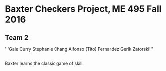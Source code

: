 # Baxter Checkers Project, ME 495 Fall 2016
## __Team 2__
'''Gale Curry
Stephanie Chang
Alfonso (Tito) Fernandez
Gerik Zatorski'''

##  

Baxter learns the classic game of skill.
